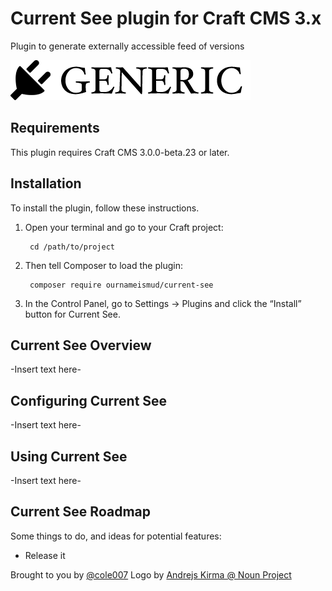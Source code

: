 # Current See plugin for Craft CMS 3.x

Plugin to generate externally accessible feed of versions

![Screenshot](resources/img/plugin-logo.png)

## Requirements

This plugin requires Craft CMS 3.0.0-beta.23 or later.

## Installation

To install the plugin, follow these instructions.

1. Open your terminal and go to your Craft project:

        cd /path/to/project

2. Then tell Composer to load the plugin:

        composer require ournameismud/current-see

3. In the Control Panel, go to Settings → Plugins and click the “Install” button for Current See.

## Current See Overview

-Insert text here-

## Configuring Current See

-Insert text here-

## Using Current See

-Insert text here-

## Current See Roadmap

Some things to do, and ideas for potential features:

* Release it

Brought to you by [@cole007](https://ournameismud.co.uk/)
Logo by [Andrejs Kirma @ Noun Project](https://thenounproject.com/andrejs/collection/non-edible-products-filled/)